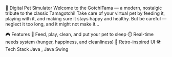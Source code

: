 🐾 Digital Pet Simulator
Welcome to the GotchiTama — a modern, nostalgic tribute to the classic Tamagotchi! Take care of your virtual pet by feeding it, playing with it, and making sure it stays happy and healthy. But be careful — neglect it too long, and it might not make it...

🎮 Features
🐶 Feed, play, clean, and put your pet to sleep
⏱️ Real-time needs system (hunger, happiness, and cleanliness)
👾 Retro-inspired UI
🛠️ Tech Stack
Java , Java Swing
